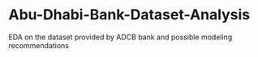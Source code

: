 # Abu-Dhabi-Bank-Dataset-Analysis
EDA on the dataset provided by ADCB bank and possible modeling recommendations
